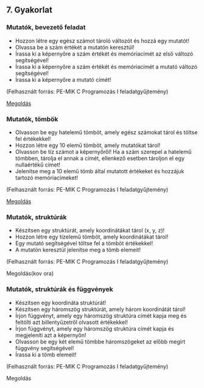 ## 7. Gyakorlat

### Mutatók, bevezető feladat

- Hozzon létre egy egész számot tároló változót és hozzá egy mutatót!
- Olvassa be a szám értékét a mutatón keresztül!
- Írassa ki a képernyőre a szám értékét és memóriacímét az első változó segítségével!
- Írassa ki a képernyőre a szám értékét és memóriacímét a mutató változó segítségével!
- Írassa ki a képernyőre a mutató címét!

(Felhasznált forrás: PE-MIK C Programozás I feladatgyűjtemény)

[Megoldás](main.cpp)

### Mutatók, tömbök

- Olvasson be egy hatelemű tömböt, amely egész számokat tárol és töltse fel értékekkel!
- Hozzon létre egy 10 elemű tömböt, amely mutatókat tárol!
- Olvasson be tíz számot a képernyőről! Ha a szám szerepel a hatelemű tömbben, tárolja el annak a címét, ellenkező esetben tároljon el egy nullaértékű címet!
- Jelenítse meg a 10 elemű tömb által mutatott értékeket és hozzájuk tartozó memóriacímeket!

(Felhasznált forrás: PE-MIK C Programozás I feladatgyűjtemény)

[Megoldás](tombos_mutatos.cpp)

### Mutatók, struktúrák

- Készítsen egy struktúrát, amely koordinátákat tárol (x, y, z)!
- Hozzon létre egy tízelemű tömböt, amely koordinátákat tárol!
- Egy mutató segítségével töltse fel a tömböt értékekkel!
- A mutatón keresztül jelenítse meg a tömb elemeit!

(Felhasznált forrás: PE-MIK C Programozás I feladatgyűjtemény)

Megoldás(kov ora)


### Mutatók, struktúrák és függvények

- Készítsen egy koordináta struktúrát!
- Készítsen egy háromszög struktúrát, amely három koordinátát tárol!
- Írjon függvényt, amely egy háromszög struktúra címét kapja meg és feltölti azt billentyűzetről olvasott értékekkel!
- Írjon függvényt, amely egy háromszög struktúra címét kapja és megjeleníti azt a képernyőn!
- Olvasson be egy két elemű tömbbe háromszögeket az előbb megírt függvény segítségével!
- Írassa ki a tömb elemeit!

(Felhasznált forrás: PE-MIK C Programozás I feladatgyűjtemény)

Megoldás
